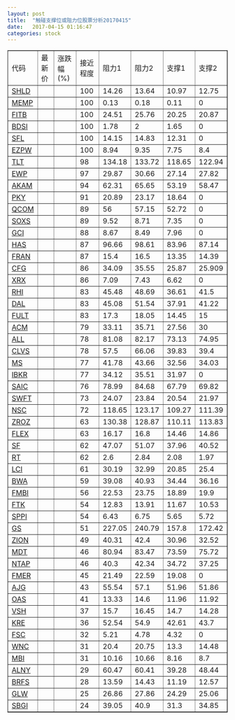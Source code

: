 ```yaml
---
layout: post
title:  "触碰支撑位或阻力位股票分析20170415"
date:   2017-04-15 01:16:47
categories: stock
---
```

<script type="text/javascript">
var stockList = []
stockList.push('gb_shld');
stockList.push('gb_memp');
stockList.push('gb_fitb');
stockList.push('gb_bdsi');
stockList.push('gb_sfl');
stockList.push('gb_ezpw');
stockList.push('gb_tlt');
stockList.push('gb_ewp');
stockList.push('gb_akam');
stockList.push('gb_pky');
stockList.push('gb_qcom');
stockList.push('gb_soxs');
stockList.push('gb_gci');
stockList.push('gb_has');
stockList.push('gb_fran');
stockList.push('gb_cfg');
stockList.push('gb_xrx');
stockList.push('gb_rhi');
stockList.push('gb_dal');
stockList.push('gb_fult');
stockList.push('gb_acm');
stockList.push('gb_all');
stockList.push('gb_clvs');
stockList.push('gb_ms');
stockList.push('gb_ibkr');
stockList.push('gb_saic');
stockList.push('gb_swft');
stockList.push('gb_nsc');
stockList.push('gb_zroz');
stockList.push('gb_flex');
stockList.push('gb_sf');
stockList.push('gb_rt');
stockList.push('gb_lci');
stockList.push('gb_bwa');
stockList.push('gb_fmbi');
stockList.push('gb_ftk');
stockList.push('gb_sppi');
stockList.push('gb_gs');
stockList.push('gb_zion');
stockList.push('gb_mdt');
stockList.push('gb_ntap');
stockList.push('gb_fmer');
stockList.push('gb_ajg');
stockList.push('gb_oas');
stockList.push('gb_vsh');
stockList.push('gb_kre');
stockList.push('gb_fsc');
stockList.push('gb_wnc');
stockList.push('gb_mbi');
stockList.push('gb_alny');
stockList.push('gb_brfs');
stockList.push('gb_glw');
stockList.push('gb_sbgi');
</script>
<table border="1">
 <tr>
 <td>代码</td>
 <td>最新价</td>
 <td>涨跌幅(%)</td>
 <td>接近程度</td>
 <td>阻力1</td>
 <td>阻力2</td>
 <td>支撑1</td>
 <td>支撑2</td>
</tr>
  <tr id="shld" class="green">
  <td><a href="http://stock.finance.sina.com.cn/usstock/quotes/SHLD.html" target="_blank">SHLD</a></td><td></td><td></td><td>100</td><td>14.26</td><td>13.64</td><td>10.97</td><td>12.75</td></tr>
  <tr id="memp" class="red">
  <td><a href="http://stock.finance.sina.com.cn/usstock/quotes/MEMP.html" target="_blank">MEMP</a></td><td></td><td></td><td>100</td><td>0.13</td><td>0.18</td><td>0.11</td><td>0</td></tr>
  <tr id="fitb" class="red">
  <td><a href="http://stock.finance.sina.com.cn/usstock/quotes/FITB.html" target="_blank">FITB</a></td><td></td><td></td><td>100</td><td>24.51</td><td>25.76</td><td>20.25</td><td>20.87</td></tr>
  <tr id="bdsi" class="red">
  <td><a href="http://stock.finance.sina.com.cn/usstock/quotes/BDSI.html" target="_blank">BDSI</a></td><td></td><td></td><td>100</td><td>1.78</td><td>2</td><td>1.65</td><td>0</td></tr>
  <tr id="sfl" class="red">
  <td><a href="http://stock.finance.sina.com.cn/usstock/quotes/SFL.html" target="_blank">SFL</a></td><td></td><td></td><td>100</td><td>14.15</td><td>14.83</td><td>12.31</td><td>0</td></tr>
  <tr id="ezpw" class="green">
  <td><a href="http://stock.finance.sina.com.cn/usstock/quotes/EZPW.html" target="_blank">EZPW</a></td><td></td><td></td><td>100</td><td>8.94</td><td>9.35</td><td>7.75</td><td>8.4</td></tr>
  <tr id="tlt" class="green">
  <td><a href="http://stock.finance.sina.com.cn/usstock/quotes/TLT.html" target="_blank">TLT</a></td><td></td><td></td><td>98</td><td>134.18</td><td>133.72</td><td>118.65</td><td>122.94</td></tr>
  <tr id="ewp" class="red">
  <td><a href="http://stock.finance.sina.com.cn/usstock/quotes/EWP.html" target="_blank">EWP</a></td><td></td><td></td><td>97</td><td>29.87</td><td>30.66</td><td>27.14</td><td>27.82</td></tr>
  <tr id="akam" class="green">
  <td><a href="http://stock.finance.sina.com.cn/usstock/quotes/AKAM.html" target="_blank">AKAM</a></td><td></td><td></td><td>94</td><td>62.31</td><td>65.65</td><td>53.19</td><td>58.47</td></tr>
  <tr id="pky" class="red">
  <td><a href="http://stock.finance.sina.com.cn/usstock/quotes/PKY.html" target="_blank">PKY</a></td><td></td><td></td><td>91</td><td>20.89</td><td>23.17</td><td>18.64</td><td>0</td></tr>
  <tr id="qcom" class="green">
  <td><a href="http://stock.finance.sina.com.cn/usstock/quotes/QCOM.html" target="_blank">QCOM</a></td><td></td><td></td><td>89</td><td>56</td><td>57.15</td><td>52.72</td><td>0</td></tr>
  <tr id="soxs" class="red">
  <td><a href="http://stock.finance.sina.com.cn/usstock/quotes/SOXS.html" target="_blank">SOXS</a></td><td></td><td></td><td>89</td><td>9.52</td><td>8.71</td><td>7.35</td><td>0</td></tr>
  <tr id="gci" class="green">
  <td><a href="http://stock.finance.sina.com.cn/usstock/quotes/GCI.html" target="_blank">GCI</a></td><td></td><td></td><td>88</td><td>8.67</td><td>8.49</td><td>7.96</td><td>0</td></tr>
  <tr id="has" class="red">
  <td><a href="http://stock.finance.sina.com.cn/usstock/quotes/HAS.html" target="_blank">HAS</a></td><td></td><td></td><td>87</td><td>96.66</td><td>98.61</td><td>83.96</td><td>87.14</td></tr>
  <tr id="fran" class="green">
  <td><a href="http://stock.finance.sina.com.cn/usstock/quotes/FRAN.html" target="_blank">FRAN</a></td><td></td><td></td><td>87</td><td>15.4</td><td>16.5</td><td>13.35</td><td>14.39</td></tr>
  <tr id="cfg" class="red">
  <td><a href="http://stock.finance.sina.com.cn/usstock/quotes/CFG.html" target="_blank">CFG</a></td><td></td><td></td><td>86</td><td>34.09</td><td>35.55</td><td>25.87</td><td>25.909</td></tr>
  <tr id="xrx" class="red">
  <td><a href="http://stock.finance.sina.com.cn/usstock/quotes/XRX.html" target="_blank">XRX</a></td><td></td><td></td><td>86</td><td>7.09</td><td>7.43</td><td>6.62</td><td>0</td></tr>
  <tr id="rhi" class="red">
  <td><a href="http://stock.finance.sina.com.cn/usstock/quotes/RHI.html" target="_blank">RHI</a></td><td></td><td></td><td>83</td><td>45.48</td><td>48.69</td><td>36.61</td><td>41.5</td></tr>
  <tr id="dal" class="red">
  <td><a href="http://stock.finance.sina.com.cn/usstock/quotes/DAL.html" target="_blank">DAL</a></td><td></td><td></td><td>83</td><td>45.08</td><td>51.54</td><td>37.91</td><td>41.22</td></tr>
  <tr id="fult" class="red">
  <td><a href="http://stock.finance.sina.com.cn/usstock/quotes/FULT.html" target="_blank">FULT</a></td><td></td><td></td><td>83</td><td>17.3</td><td>18.05</td><td>14.45</td><td>15</td></tr>
  <tr id="acm" class="red">
  <td><a href="http://stock.finance.sina.com.cn/usstock/quotes/ACM.html" target="_blank">ACM</a></td><td></td><td></td><td>79</td><td>33.11</td><td>35.71</td><td>27.56</td><td>30</td></tr>
  <tr id="all" class="red">
  <td><a href="http://stock.finance.sina.com.cn/usstock/quotes/ALL.html" target="_blank">ALL</a></td><td></td><td></td><td>78</td><td>81.08</td><td>82.17</td><td>73.13</td><td>74.95</td></tr>
  <tr id="clvs" class="red">
  <td><a href="http://stock.finance.sina.com.cn/usstock/quotes/CLVS.html" target="_blank">CLVS</a></td><td></td><td></td><td>78</td><td>57.5</td><td>66.06</td><td>39.83</td><td>39.4</td></tr>
  <tr id="ms" class="red">
  <td><a href="http://stock.finance.sina.com.cn/usstock/quotes/MS.html" target="_blank">MS</a></td><td></td><td></td><td>77</td><td>41.78</td><td>43.66</td><td>32.56</td><td>34.03</td></tr>
  <tr id="ibkr" class="red">
  <td><a href="http://stock.finance.sina.com.cn/usstock/quotes/IBKR.html" target="_blank">IBKR</a></td><td></td><td></td><td>77</td><td>34.12</td><td>35.51</td><td>31.97</td><td>0</td></tr>
  <tr id="saic" class="green">
  <td><a href="http://stock.finance.sina.com.cn/usstock/quotes/SAIC.html" target="_blank">SAIC</a></td><td></td><td></td><td>76</td><td>78.99</td><td>84.68</td><td>67.79</td><td>69.82</td></tr>
  <tr id="swft" class="green">
  <td><a href="http://stock.finance.sina.com.cn/usstock/quotes/SWFT.html" target="_blank">SWFT</a></td><td></td><td></td><td>73</td><td>24.07</td><td>23.84</td><td>20.54</td><td>21.97</td></tr>
  <tr id="nsc" class="green">
  <td><a href="http://stock.finance.sina.com.cn/usstock/quotes/NSC.html" target="_blank">NSC</a></td><td></td><td></td><td>72</td><td>118.65</td><td>123.17</td><td>109.27</td><td>111.39</td></tr>
  <tr id="zroz" class="green">
  <td><a href="http://stock.finance.sina.com.cn/usstock/quotes/ZROZ.html" target="_blank">ZROZ</a></td><td></td><td></td><td>63</td><td>130.38</td><td>128.87</td><td>110.11</td><td>113.83</td></tr>
  <tr id="flex" class="red">
  <td><a href="http://stock.finance.sina.com.cn/usstock/quotes/FLEX.html" target="_blank">FLEX</a></td><td></td><td></td><td>63</td><td>16.17</td><td>16.8</td><td>14.46</td><td>14.86</td></tr>
  <tr id="sf" class="red">
  <td><a href="http://stock.finance.sina.com.cn/usstock/quotes/SF.html" target="_blank">SF</a></td><td></td><td></td><td>62</td><td>47.07</td><td>51.07</td><td>37.96</td><td>40.52</td></tr>
  <tr id="rt" class="red">
  <td><a href="http://stock.finance.sina.com.cn/usstock/quotes/RT.html" target="_blank">RT</a></td><td></td><td></td><td>62</td><td>2.6</td><td>2.84</td><td>2.08</td><td>1.97</td></tr>
  <tr id="lci" class="green">
  <td><a href="http://stock.finance.sina.com.cn/usstock/quotes/LCI.html" target="_blank">LCI</a></td><td></td><td></td><td>61</td><td>30.19</td><td>32.99</td><td>20.85</td><td>25.4</td></tr>
  <tr id="bwa" class="red">
  <td><a href="http://stock.finance.sina.com.cn/usstock/quotes/BWA.html" target="_blank">BWA</a></td><td></td><td></td><td>59</td><td>39.08</td><td>40.93</td><td>34.44</td><td>36.16</td></tr>
  <tr id="fmbi" class="red">
  <td><a href="http://stock.finance.sina.com.cn/usstock/quotes/FMBI.html" target="_blank">FMBI</a></td><td></td><td></td><td>56</td><td>22.53</td><td>23.75</td><td>18.89</td><td>19.9</td></tr>
  <tr id="ftk" class="red">
  <td><a href="http://stock.finance.sina.com.cn/usstock/quotes/FTK.html" target="_blank">FTK</a></td><td></td><td></td><td>54</td><td>12.83</td><td>13.91</td><td>11.67</td><td>10.53</td></tr>
  <tr id="sppi" class="red">
  <td><a href="http://stock.finance.sina.com.cn/usstock/quotes/SPPI.html" target="_blank">SPPI</a></td><td></td><td></td><td>54</td><td>6.43</td><td>6.75</td><td>5.65</td><td>5.72</td></tr>
  <tr id="gs" class="red">
  <td><a href="http://stock.finance.sina.com.cn/usstock/quotes/GS.html" target="_blank">GS</a></td><td></td><td></td><td>51</td><td>227.05</td><td>240.79</td><td>157.8</td><td>172.42</td></tr>
  <tr id="zion" class="red">
  <td><a href="http://stock.finance.sina.com.cn/usstock/quotes/ZION.html" target="_blank">ZION</a></td><td></td><td></td><td>49</td><td>40.31</td><td>42.4</td><td>30.96</td><td>32.52</td></tr>
  <tr id="mdt" class="red">
  <td><a href="http://stock.finance.sina.com.cn/usstock/quotes/MDT.html" target="_blank">MDT</a></td><td></td><td></td><td>46</td><td>80.94</td><td>83.47</td><td>73.59</td><td>75.72</td></tr>
  <tr id="ntap" class="red">
  <td><a href="http://stock.finance.sina.com.cn/usstock/quotes/NTAP.html" target="_blank">NTAP</a></td><td></td><td></td><td>46</td><td>40.3</td><td>42.34</td><td>34.72</td><td>37.25</td></tr>
  <tr id="fmer" class="green">
  <td><a href="http://stock.finance.sina.com.cn/usstock/quotes/FMER.html" target="_blank">FMER</a></td><td></td><td></td><td>45</td><td>21.49</td><td>22.59</td><td>19.08</td><td>0</td></tr>
  <tr id="ajg" class="red">
  <td><a href="http://stock.finance.sina.com.cn/usstock/quotes/AJG.html" target="_blank">AJG</a></td><td></td><td></td><td>43</td><td>55.54</td><td>57.1</td><td>51.96</td><td>51.86</td></tr>
  <tr id="oas" class="red">
  <td><a href="http://stock.finance.sina.com.cn/usstock/quotes/OAS.html" target="_blank">OAS</a></td><td></td><td></td><td>41</td><td>13.33</td><td>14.6</td><td>11.96</td><td>11.92</td></tr>
  <tr id="vsh" class="red">
  <td><a href="http://stock.finance.sina.com.cn/usstock/quotes/VSH.html" target="_blank">VSH</a></td><td></td><td></td><td>37</td><td>15.7</td><td>16.45</td><td>14.7</td><td>14.28</td></tr>
  <tr id="kre" class="red">
  <td><a href="http://stock.finance.sina.com.cn/usstock/quotes/KRE.html" target="_blank">KRE</a></td><td></td><td></td><td>36</td><td>52.54</td><td>54.9</td><td>42.61</td><td>43.7</td></tr>
  <tr id="fsc" class="green">
  <td><a href="http://stock.finance.sina.com.cn/usstock/quotes/FSC.html" target="_blank">FSC</a></td><td></td><td></td><td>32</td><td>5.21</td><td>4.78</td><td>4.32</td><td>0</td></tr>
  <tr id="wnc" class="red">
  <td><a href="http://stock.finance.sina.com.cn/usstock/quotes/WNC.html" target="_blank">WNC</a></td><td></td><td></td><td>31</td><td>20.4</td><td>20.75</td><td>13.3</td><td>14.48</td></tr>
  <tr id="mbi" class="green">
  <td><a href="http://stock.finance.sina.com.cn/usstock/quotes/MBI.html" target="_blank">MBI</a></td><td></td><td></td><td>31</td><td>10.16</td><td>10.66</td><td>8.16</td><td>8.7</td></tr>
  <tr id="alny" class="green">
  <td><a href="http://stock.finance.sina.com.cn/usstock/quotes/ALNY.html" target="_blank">ALNY</a></td><td></td><td></td><td>29</td><td>60.47</td><td>60.41</td><td>39.28</td><td>48.44</td></tr>
  <tr id="brfs" class="green">
  <td><a href="http://stock.finance.sina.com.cn/usstock/quotes/BRFS.html" target="_blank">BRFS</a></td><td></td><td></td><td>28</td><td>13.59</td><td>14.43</td><td>11.19</td><td>12.57</td></tr>
  <tr id="glw" class="red">
  <td><a href="http://stock.finance.sina.com.cn/usstock/quotes/GLW.html" target="_blank">GLW</a></td><td></td><td></td><td>25</td><td>26.86</td><td>27.86</td><td>24.29</td><td>25.06</td></tr>
  <tr id="sbgi" class="red">
  <td><a href="http://stock.finance.sina.com.cn/usstock/quotes/SBGI.html" target="_blank">SBGI</a></td><td></td><td></td><td>24</td><td>39.05</td><td>40.9</td><td>31.3</td><td>34.85</td></tr>
</table>
